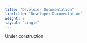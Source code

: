 ```yaml
---
title: "Developer Documentation"
linktitle: "Developer Documentation"
weight: 2
layout: "single"
---
```


Under construction
